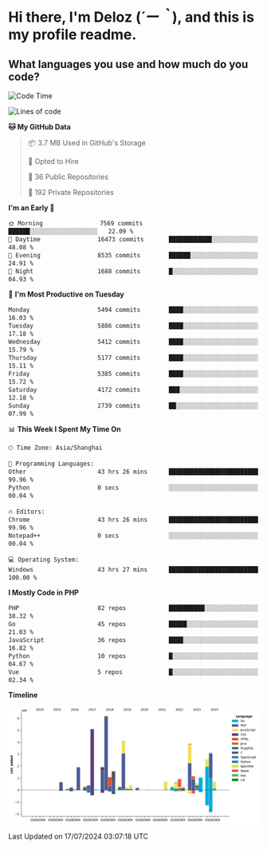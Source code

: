 # **Hi there, I'm Deloz (*´ー｀*), and this is my profile readme.**

## **What languages you use and how much do you code?**

<!--START_SECTION:waka-->
![Code Time](http://img.shields.io/badge/Code%20Time-4%2C430%20hrs%2025%20mins-blue)

![Lines of code](https://img.shields.io/badge/From%20Hello%20World%20I%27ve%20Written-40.0%20million%20lines%20of%20code-blue)

**🐱 My GitHub Data** 

> 📦 3.7 MB Used in GitHub's Storage 
 > 
> 💼 Opted to Hire
 > 
> 📜 36 Public Repositories 
 > 
> 🔑 192 Private Repositories 
 > 
**I'm an Early 🐤** 

```text
🌞 Morning                7569 commits        ██████░░░░░░░░░░░░░░░░░░░   22.09 % 
🌆 Daytime                16473 commits       ████████████░░░░░░░░░░░░░   48.08 % 
🌃 Evening                8535 commits        ██████░░░░░░░░░░░░░░░░░░░   24.91 % 
🌙 Night                  1688 commits        █░░░░░░░░░░░░░░░░░░░░░░░░   04.93 % 
```
📅 **I'm Most Productive on Tuesday** 

```text
Monday                   5494 commits        ████░░░░░░░░░░░░░░░░░░░░░   16.03 % 
Tuesday                  5886 commits        ████░░░░░░░░░░░░░░░░░░░░░   17.18 % 
Wednesday                5412 commits        ████░░░░░░░░░░░░░░░░░░░░░   15.79 % 
Thursday                 5177 commits        ████░░░░░░░░░░░░░░░░░░░░░   15.11 % 
Friday                   5385 commits        ████░░░░░░░░░░░░░░░░░░░░░   15.72 % 
Saturday                 4172 commits        ███░░░░░░░░░░░░░░░░░░░░░░   12.18 % 
Sunday                   2739 commits        ██░░░░░░░░░░░░░░░░░░░░░░░   07.99 % 
```


📊 **This Week I Spent My Time On** 

```text
🕑︎ Time Zone: Asia/Shanghai

💬 Programming Languages: 
Other                    43 hrs 26 mins      █████████████████████████   99.96 % 
Python                   0 secs              ░░░░░░░░░░░░░░░░░░░░░░░░░   00.04 % 

🔥 Editors: 
Chrome                   43 hrs 26 mins      █████████████████████████   99.96 % 
Notepad++                0 secs              ░░░░░░░░░░░░░░░░░░░░░░░░░   00.04 % 

💻 Operating System: 
Windows                  43 hrs 27 mins      █████████████████████████   100.00 % 
```

**I Mostly Code in PHP** 

```text
PHP                      82 repos            ██████████░░░░░░░░░░░░░░░   38.32 % 
Go                       45 repos            █████░░░░░░░░░░░░░░░░░░░░   21.03 % 
JavaScript               36 repos            ████░░░░░░░░░░░░░░░░░░░░░   16.82 % 
Python                   10 repos            █░░░░░░░░░░░░░░░░░░░░░░░░   04.67 % 
Vue                      5 repos             █░░░░░░░░░░░░░░░░░░░░░░░░   02.34 % 
```



**Timeline**

![Lines of Code chart](https://raw.githubusercontent.com/deloz/deloz/main/assets/bar_graph.png)


 Last Updated on 17/07/2024 03:07:18 UTC
<!--END_SECTION:waka-->
